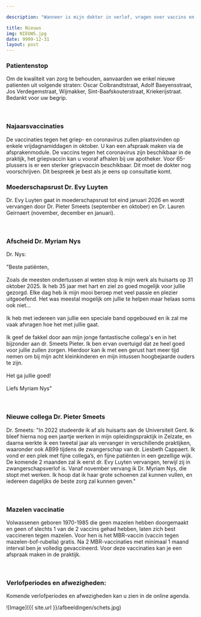 ```yaml
---

description: "Wanneer is mijn dokter in verlof, vragen over vaccins en ander nieuws.. "

title: Nieuws
img: NIEUWS.jpg
date: 9999-12-31
layout: post
---
```


### Patientenstop
Om de kwaliteit van zorg te behouden, aanvaarden we enkel nieuwe patienten uit volgende straten: Oscar Colbrandtstraat, Adolf Baeyensstraat, Jos Verdegemstraat, Wijmakker, Sint-Baafskouterstraat, Kriekerijstraat. Bedankt voor uw begrip.<br><br><br>

### Najaarsvaccinaties
De vaccinaties tegen het griep- en coronavirus zullen plaatsvinden op enkele vrijdagnamiddagen in oktober. U kan een afspraak maken via de afsprakenmodule. De vaccins tegen het coronavirus zijn beschikbaar in de praktijk, het griepvaccin kan u vooraf afhalen bij uw apotheker. Voor 65-plussers is er een sterker griepvaccin beschikbaar. Dit moet de dokter nog voorschrijven. Dit bespreek je best als je eens op consultatie komt. 

### Moederschapsrust Dr. Evy Luyten
Dr. Evy Luyten gaat in moederschapsrust tot eind januari 2026 en wordt vervangen door Dr. Pieter Smeets (september en oktober) en Dr. Lauren Geirnaert (november, december en januari).<br><br><br>

### Afscheid Dr. Myriam Nys
Dr. Nys: <br><br>
"Beste patiënten, <br><br>
Zoals de meesten ondertussen al weten stop ik mijn werk als huisarts op 31 oktober 2025. Ik heb 35 jaar met hart en ziel zo goed mogelijk voor jullie gezorgd. Elke dag heb ik mijn mooi beroep met veel passie en plezier uitgeoefend. Het was meestal mogelijk om jullie te helpen maar helaas soms ook niet... <br><br>
Ik heb met iedereen van jullie een speciale band opgebouwd en ik zal me vaak afvragen hoe het met jullie gaat. <br><br>
Ik geef de fakkel door aan mijn jonge fantastische collega's en in het bijzonder aan dr. Smeets Pieter. Ik ben ervan overtuigd dat ze heel goed voor jullie zullen zorgen. Hierdoor kan ik met een gerust hart meer tijd nemen om bij mijn acht kleinkinderen en mijn intussen hoogbejaarde ouders te zijn. <br><br>
Het ga jullie goed! <br><br>
Liefs Myriam Nys" <br><br><br>


### Nieuwe collega Dr. Pieter Smeets
Dr. Smeets: "In 2022 studeerde ik af als huisarts aan de Universiteit Gent. Ik bleef hierna nog een jaartje werken in mijn opleidingspraktijk in Zelzate, en daarna werkte ik een tweetal jaar als vervanger in verschillende praktijken, waaronder ook AB99 tijdens de zwangerschap van dr. Liesbeth Cappaert. Ik vond er een plek met fijne collega’s, en fijne patiënten in een gezellige wijk. De komende 2 maanden zal ik eerst dr. Evy Luyten vervangen, terwijl zij in zwangerschapsverlof is.
Vanaf november vervang ik Dr. Myriam Nys, die stopt met werken. Ik hoop dat ik haar grote schoenen zal kunnen vullen, en iedereen dagelijks de beste zorg zal kunnen geven."<br><br><br>


### Mazelen vaccinatie
Volwassenen geboren 1970-1985 die geen mazelen hebben doorgemaakt en geen of slechts 1 van de 2 vaccins gehad hebben, laten zich best vaccineren tegen mazelen. Voor hen is het MBR-vaccin (vaccin tegen mazelen-bof-rubella) gratis. Na 2 MBR-vaccinaties met minimaal 1 maand interval ben je volledig gevaccineerd. Voor deze vaccinaties kan je een afspraak maken in de praktijk.<br><br><br>


### Verlofperiodes en afwezigheden:
Komende verlofperiodes en afwezigheden kan u zien in de online agenda.




![Image]({{ site.url }}/afbeeldingen/schets.jpg)









